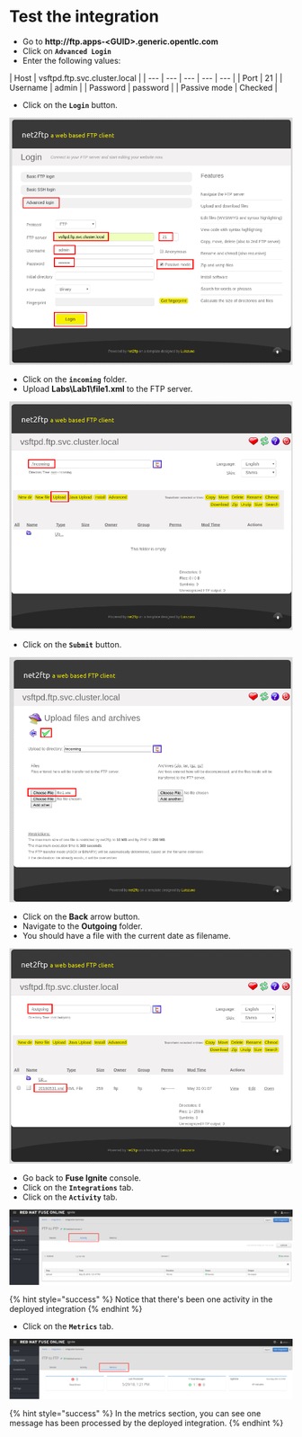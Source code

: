 # Test the integration

* Go to **http://ftp.apps-&lt;GUID&gt;.generic.opentlc.com**
* Click on **`Advanced Login`**
* Enter the following values:

| Host | vsftpd.ftp.svc.cluster.local |
| --- | --- | --- | --- | --- |
| Port | 21 |
| Username | admin |
| Password | password |
| Passive mode | Checked |

* Click on the **`Login`** button.

![](../.gitbook/assets/image%20%2817%29.png)

* Click on the **`incoming`** folder.
* Upload **Labs\Lab1\file1.xml** to the FTP server.

![](../.gitbook/assets/image%20%28169%29.png)

* Click on the **`Submit`** button.

![](../.gitbook/assets/image%20%2863%29.png)

* Click on the **Back** arrow button.
* Navigate to the **Outgoing** folder.
* You should have a file with the current date as filename.

![](../.gitbook/assets/image%20%28143%29.png)

* Go back to **Fuse Ignite**  console.
* Click on the **`Integrations`** tab.
* Click on the **`Activity`** tab.

![](../.gitbook/assets/image%20%28154%29.png)

{% hint style="success" %}
Notice that there's been one activity in the deployed integration
{% endhint %}

* Click on the **`Metrics`** tab.

![](../.gitbook/assets/image%20%28161%29.png)

{% hint style="success" %}
In the metrics section, you can see one message has been processed by the deployed integration.
{% endhint %}

